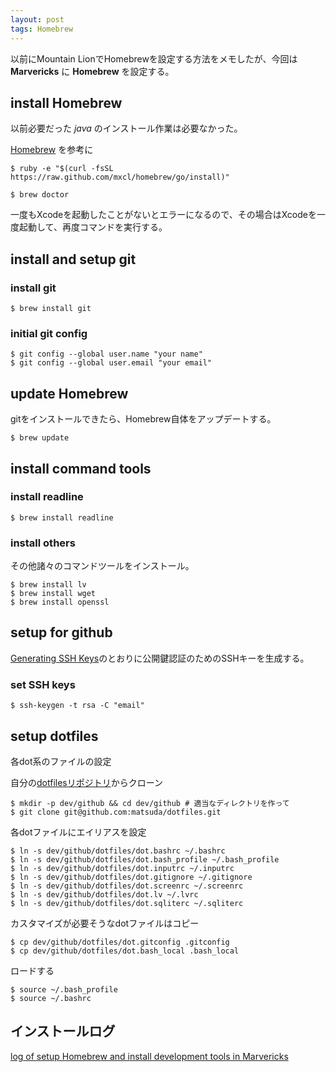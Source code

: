 ```yaml
---
layout: post
tags: Homebrew
---
```

以前にMountain LionでHomebrewを設定する方法をメモしたが、今回は **Marvericks** に **Homebrew** を設定する。

## install Homebrew

以前必要だった *java* のインストール作業は必要なかった。

[Homebrew](http://brew.sh) を参考に

	$ ruby -e "$(curl -fsSL https://raw.github.com/mxcl/homebrew/go/install)"

	$ brew doctor

一度もXcodeを起動したことがないとエラーになるので、その場合はXcodeを一度起動して、再度コマンドを実行する。

## install and setup git

### install git

	$ brew install git

### initial git config

	$ git config --global user.name "your name"
	$ git config --global user.email "your email"

## update Homebrew

gitをインストールできたら、Homebrew自体をアップデートする。

	$ brew update

## install command tools

### install readline

	$ brew install readline

### install others

その他諸々のコマンドツールをインストール。

	$ brew install lv
	$ brew install wget
	$ brew install openssl

## setup for github

[Generating SSH Keys](https://help.github.com/articles/generating-ssh-keys)のとおりに公開鍵認証のためのSSHキーを生成する。

### set SSH keys

	$ ssh-keygen -t rsa -C "email"

## setup dotfiles

各dot系のファイルの設定

自分の[dotfilesリポジトリ](https://github.com/matsuda/dotfiles)からクローン

	$ mkdir -p dev/github && cd dev/github # 適当なディレクトリを作って
	$ git clone git@github.com:matsuda/dotfiles.git

各dotファイルにエイリアスを設定

	$ ln -s dev/github/dotfiles/dot.bashrc ~/.bashrc
	$ ln -s dev/github/dotfiles/dot.bash_profile ~/.bash_profile
	$ ln -s dev/github/dotfiles/dot.inputrc ~/.inputrc
	$ ln -s dev/github/dotfiles/dot.gitignore ~/.gitignore
	$ ln -s dev/github/dotfiles/dot.screenrc ~/.screenrc
	$ ln -s dev/github/dotfiles/dot.lv ~/.lvrc
	$ ln -s dev/github/dotfiles/dot.sqliterc ~/.sqliterc

カスタマイズが必要そうなdotファイルはコピー

	$ cp dev/github/dotfiles/dot.gitconfig .gitconfig
	$ cp dev/github/dotfiles/dot.bash_local .bash_local

ロードする

	$ source ~/.bash_profile
	$ source ~/.bashrc

## インストールログ

[log of setup Homebrew and install development tools in Marvericks](https://gist.github.com/matsuda/7623322)
